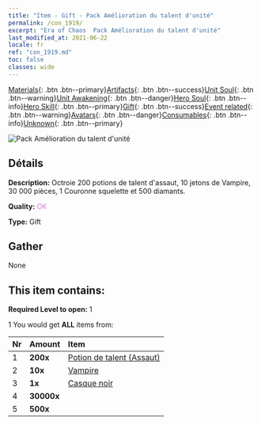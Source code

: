 ```yaml
---
title: "Item - Gift - Pack Amélioration du talent d'unité"
permalink: /con_1919/
excerpt: "Era of Chaos  Pack Amélioration du talent d'unité"
last_modified_at: 2021-06-22
locale: fr
ref: "con_1919.md"
toc: false
classes: wide
---
```

 [Materials](/ItemsFR/){: .btn .btn--primary}[Artifacts](/ItemsFR/Artifacts/){: .btn .btn--success}[Unit Soul](/ItemsFR/UnitSoul/){: .btn .btn--warning}[Unit Awakening](/ItemsFR/UnitAwakening/){: .btn .btn--danger}[Hero Soul](/ItemsFR/HeroSoul/){: .btn .btn--info}[Hero Skill](/ItemsFR/HeroSkill/){: .btn .btn--primary}[Gift](/ItemsFR/Gift/){: .btn .btn--success}[Event related](/ItemsFR/Events/){: .btn .btn--warning}[Avatars](/ItemsFR/Avatars/){: .btn .btn--danger}[Consumables](/ItemsFR/Consumables/){: .btn .btn--info}[Unknown](/ItemsFR/Unknown/){: .btn .btn--primary}

 ![Pack Amélioration du talent d'unité](/images/t/i_907542.png)

## Détails
 **Description:** Octroie 200 potions de talent d'assaut, 10 jetons de Vampire, 30 000 pièces, 1 Couronne squelette et 500 diamants.

 **Quality:** <span style="color: #DA70D6">OK</span>

 **Type:** Gift

## Gather

  None

## This item contains:

 **Required Level to open:** 1

 1 You would get **ALL** items  from:

  | Nr | Amount |     Item    |
  |:---|:-------|:------------|
  | 1 |  **200x** | [Potion de talent (Assaut)](/ItemsFR/con_788/) |  | 
  | 2 |  **10x** | [Vampire](/ItemsFR/unt_211/) |  | 
  | 3 |  **1x** | [Casque noir](/ItemsFR/art_123/) |  | 
  | 4 |  **30000x** | <i class="fas fa-coins"/> |  | 
  | 5 |  **500x** | <i class="fas fa-gem"/> |  | 
